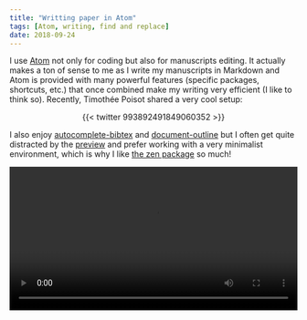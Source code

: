 ```yaml
---
title: "Writting paper in Atom"
tags: [Atom, writing, find and replace]
date: 2018-09-24
---
```


I use [Atom](https://atom.io/) not only for coding but also for manuscripts editing.
It actually makes a ton of sense to me as I write my manuscripts in Markdown and
Atom is provided with many powerful features (specific packages, shortcuts, etc.) that once combined make my writing very efficient (I like to think so). Recently, Timothée Poisot shared a very cool setup:

<center>
  {{< twitter 993892491849060352 >}}
</center>


I also enjoy [autocomplete-bibtex](https://atom.io/packages/autocomplete-bibtex)
and [document-outline](https://atom.io/packages/document-outline) but I often
get quite distracted by the [preview](https://atom.io/packages/markdown-preview-enhanced)
and prefer working with a very minimalist environment, which is why I like [the zen package](https://atom.io/packages/Zen) so much!

<video width="100%" controls>
 <source src="/notes/atom/assets/zenmode.webm" type="video/webm">
 Your browser does not support the video tag.
</video>
